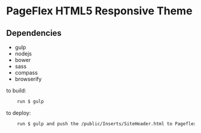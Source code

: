 PageFlex HTML5 Responsive Theme
================================

Dependencies
---
 - gulp
 - nodejs
 - bower
 - sass
 - compass
 - browserify

to build:
```bash
	run $ gulp
```
to deploy:
```bash
	run $ gulp and push the /public/Inserts/SiteHeader.html to Pageflex FTP
```